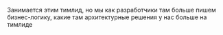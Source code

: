 Занимается этим тимлид, но мы как разработчики там больше пишем бизнес-логику, какие там архитектурные решения у нас больше на тимлиде